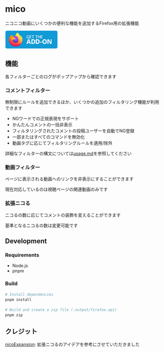 # mico

ニコニコ動画にいくつかの便利な機能を追加するFirefox用の拡張機能

[![インストールページへのリンク](src/assets/firefox-button.png)](https://addons.mozilla.org/addon/mico)

## 機能

各フィルターごとのログがポップアップから確認できます

### コメントフィルター

無制限にルールを追加できるほか、いくつかの追加のフィルタリング機能が利用できます

- NGワードでの正規表現をサポート
- かんたんコメントの一括非表示
- フィルタリングされたコメントの投稿ユーザーを自動でNG登録
- 一部またはすべてのコマンドを無効化
- 動画タグに応じてフィルタリングルールを適用/除外

詳細なフィルターの構文については[usage.md](docs/usage.md#フィルター構文)を参照してください

### 動画フィルター

ページに表示される動画へのリンクを非表示にすることができます

現在対応しているのは視聴ページの関連動画のみです

### 拡張ニコる

ニコるの数に応じてコメントの装飾を変えることができます

基準となるニコるの数は変更可能です

## Development

### Requirements

- Node.js
- pnpm

### Build

```sh
# Install dependencies
pnpm install

# Build and create a zip file (.output/firefox.xpi)
pnpm zip
```

## クレジット

[nicoExpansion](https://addons.mozilla.org/ja/firefox/addon/nicoexpansion/): 拡張ニコるのアイデアを参考にさせていただきました
